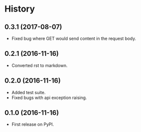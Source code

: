 # History

## 0.3.1 (2017-08-07)

* Fixed bug where GET would send content in the request body.

## 0.2.1 (2016-11-16)

* Converted rst to markdown.

## 0.2.0 (2016-11-16)

* Added test suite.
* Fixed bugs with api exception raising.

## 0.1.0 (2016-11-16)

* First release on PyPI.
